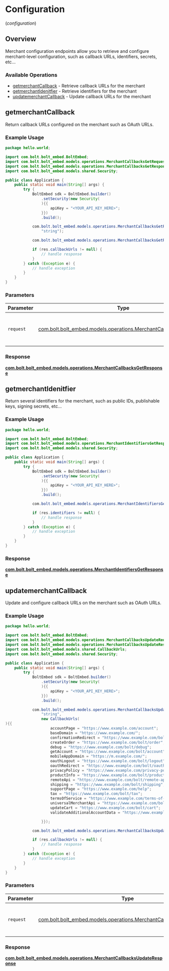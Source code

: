 # Configuration
(*configuration*)

## Overview

Merchant configuration endpoints allow you to retrieve and configure merchant-level
configuration, such as callback URLs, identifiers, secrets, etc...


### Available Operations

* [getmerchantCallback](#getmerchantcallback) - Retrieve callback URLs for the merchant
* [getmerchantIdenitfier](#getmerchantidenitfier) - Retrieve identifiers for the merchant
* [updatemerchantCallback](#updatemerchantcallback) - Update callback URLs for the merchant

## getmerchantCallback

Return callback URLs configured on the merchant such as OAuth URLs.


### Example Usage

```java
package hello.world;

import com.bolt.bolt_embed.BoltEmbed;
import com.bolt.bolt_embed.models.operations.MerchantCallbacksGetRequest;
import com.bolt.bolt_embed.models.operations.MerchantCallbacksGetResponse;
import com.bolt.bolt_embed.models.shared.Security;

public class Application {
    public static void main(String[] args) {
        try {
            BoltEmbed sdk = BoltEmbed.builder()
                .setSecurity(new Security(
                ){{
                    apiKey = "<YOUR_API_KEY_HERE>";
                }})
                .build();

            com.bolt.bolt_embed.models.operations.MerchantCallbacksGetRequest req = new MerchantCallbacksGetRequest(
                "string");

            com.bolt.bolt_embed.models.operations.MerchantCallbacksGetResponse res = sdk.configuration.getmerchantCallback(req);

            if (res.callbackUrls != null) {
                // handle response
            }
        } catch (Exception e) {
            // handle exception
        }
    }
}
```

### Parameters

| Parameter                                                                                                                   | Type                                                                                                                        | Required                                                                                                                    | Description                                                                                                                 |
| --------------------------------------------------------------------------------------------------------------------------- | --------------------------------------------------------------------------------------------------------------------------- | --------------------------------------------------------------------------------------------------------------------------- | --------------------------------------------------------------------------------------------------------------------------- |
| `request`                                                                                                                   | [com.bolt.bolt_embed.models.operations.MerchantCallbacksGetRequest](../../models/operations/MerchantCallbacksGetRequest.md) | :heavy_check_mark:                                                                                                          | The request object to use for the request.                                                                                  |


### Response

**[com.bolt.bolt_embed.models.operations.MerchantCallbacksGetResponse](../../models/operations/MerchantCallbacksGetResponse.md)**


## getmerchantIdenitfier

Return several identifiers for the merchant, such as public IDs, publishable keys, signing secrets, etc...

### Example Usage

```java
package hello.world;

import com.bolt.bolt_embed.BoltEmbed;
import com.bolt.bolt_embed.models.operations.MerchantIdentifiersGetResponse;
import com.bolt.bolt_embed.models.shared.Security;

public class Application {
    public static void main(String[] args) {
        try {
            BoltEmbed sdk = BoltEmbed.builder()
                .setSecurity(new Security(
                ){{
                    apiKey = "<YOUR_API_KEY_HERE>";
                }})
                .build();

            com.bolt.bolt_embed.models.operations.MerchantIdentifiersGetResponse res = sdk.configuration.getmerchantIdenitfier();

            if (res.identifiers != null) {
                // handle response
            }
        } catch (Exception e) {
            // handle exception
        }
    }
}
```


### Response

**[com.bolt.bolt_embed.models.operations.MerchantIdentifiersGetResponse](../../models/operations/MerchantIdentifiersGetResponse.md)**


## updatemerchantCallback

Update and configure callback URLs on the merchant such as OAuth URLs.


### Example Usage

```java
package hello.world;

import com.bolt.bolt_embed.BoltEmbed;
import com.bolt.bolt_embed.models.operations.MerchantCallbacksUpdateRequest;
import com.bolt.bolt_embed.models.operations.MerchantCallbacksUpdateResponse;
import com.bolt.bolt_embed.models.shared.CallbackUrls;
import com.bolt.bolt_embed.models.shared.Security;

public class Application {
    public static void main(String[] args) {
        try {
            BoltEmbed sdk = BoltEmbed.builder()
                .setSecurity(new Security(
                ){{
                    apiKey = "<YOUR_API_KEY_HERE>";
                }})
                .build();

            com.bolt.bolt_embed.models.operations.MerchantCallbacksUpdateRequest req = new MerchantCallbacksUpdateRequest(
                "string",
                new CallbackUrls(
){{
                    accountPage = "https://www.example.com/account";
                    baseDomain = "https://www.example.com/";
                    confirmationRedirect = "https://www.example.com/bolt/redirect";
                    createOrder = "https://www.example.com/bolt/order";
                    debug = "https://www.example.com/bolt/debug";
                    getAccount = "https://www.example.com/bolt/account";
                    mobileAppDomain = "https://m.example.com/";
                    oauthLogout = "https://www.example.com/bolt/logout";
                    oauthRedirect = "https://www.example.com/bolt/oauth";
                    privacyPolicy = "https://www.example.com/privacy-policy";
                    productInfo = "https://www.example.com/bolt/product";
                    remoteApi = "https://www.example.com/bolt/remote-api";
                    shipping = "https://www.example.com/bolt/shipping";
                    supportPage = "https://www.example.com/help";
                    tax = "https://www.example.com/bolt/tax";
                    termsOfService = "https://www.example.com/terms-of-service";
                    universalMerchantApi = "https://www.example.com/bolt/merchant-api";
                    updateCart = "https://www.example.com/bolt/cart";
                    validateAdditionalAccountData = "https://www.example.com/bolt/validate-account";

                }});

            com.bolt.bolt_embed.models.operations.MerchantCallbacksUpdateResponse res = sdk.configuration.updatemerchantCallback(req);

            if (res.callbackUrls != null) {
                // handle response
            }
        } catch (Exception e) {
            // handle exception
        }
    }
}
```

### Parameters

| Parameter                                                                                                                         | Type                                                                                                                              | Required                                                                                                                          | Description                                                                                                                       |
| --------------------------------------------------------------------------------------------------------------------------------- | --------------------------------------------------------------------------------------------------------------------------------- | --------------------------------------------------------------------------------------------------------------------------------- | --------------------------------------------------------------------------------------------------------------------------------- |
| `request`                                                                                                                         | [com.bolt.bolt_embed.models.operations.MerchantCallbacksUpdateRequest](../../models/operations/MerchantCallbacksUpdateRequest.md) | :heavy_check_mark:                                                                                                                | The request object to use for the request.                                                                                        |


### Response

**[com.bolt.bolt_embed.models.operations.MerchantCallbacksUpdateResponse](../../models/operations/MerchantCallbacksUpdateResponse.md)**

